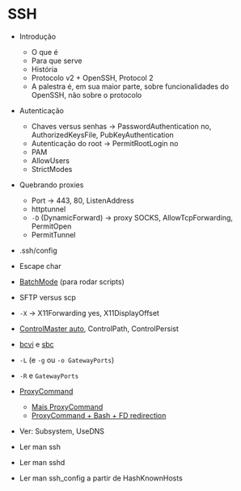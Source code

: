 SSH
===

- Introdução
    - O que é
    - Para que serve
    - História
    - Protocolo v2 + OpenSSH, Protocol 2
    - A palestra é, em sua maior parte, sobre funcionalidades do OpenSSH, não
      sobre o protocolo

- Autenticação
    - Chaves versus senhas -> PasswordAuthentication no, AuthorizedKeysFile,
      PubKeyAuthentication
    - Autenticação do root -> PermitRootLogin no
    - PAM
    - AllowUsers
    - StrictModes
- Quebrando proxies
    - Port -> 443, 80, ListenAddress
    - httptunnel
    - `-D` (DynamicForward) -> proxy SOCKS, AllowTcpForwarding, PermitOpen
    - PermitTunnel
- .ssh/config
- Escape char
- [BatchMode](http://www.thegeekstuff.com/2009/10/how-to-execute-ssh-and-scp-in-batch-mode-only-when-passwordless-login-is-enabled/) (para rodar scripts)
- SFTP versus scp
- `-X` -> X11Forwarding yes, X11DisplayOffset
- [ControlMaster
  auto](http://sshmenu.sourceforge.net/articles/transparent-mulithop.html),
  ControlPath, ControlPersist
- [bcvi](http://sshmenu.sourceforge.net/articles/bcvi/) e
  [sbc](https://github.com/turicas/sbc)
- `-L` (e `-g` ou `-o GatewayPorts`)
- `-R` e `GatewayPorts`
- [ProxyCommand](http://www.undeadly.org/cgi?action=article&sid=20070925181947)
    - [Mais ProxyCommand](http://www.statusq.org/archives/2008/07/03/1916/)
    - [ProxyCommand + Bash + FD redirection](http://unix.stackexchange.com/questions/19604/all-about-ssh-proxycommand#19607)
- Ver: Subsystem, UseDNS
- Ler man ssh
- Ler man sshd
- Ler man ssh\_config a partir de HashKnownHosts
